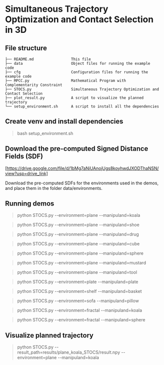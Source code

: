 # Simultaneous Trajectory Optimization and Contact Selection in 3D

## File structure

```
├── README.md                 This file
├── data                      Object files for running the example code
├── cfg                       Configuration files for running the example code
├── MPCC.py                   Mathematical Program with Complementarity Constraint
├── STOCS.py                  Simultaneous Trajectory Optimization and Contact Selection
├── plot_result.py            A script to visualize the planned trajectory
└── setup_environment.sh      A script to install all the dependencies
```
## Create venv and install dependencies
> bash setup_environment.sh

## Download the pre-computed Signed Distance Fields (SDF)
[https://drive.google.com/file/d/1bMg7aNiUAnojUgs8koyhwdJXODThaNSN/view?usp=drive_link]

Download the pre-computed SDFs for the environments used in the demos, and place them in the folder data/environments.

## Running demos

> python STOCS.py --environment=plane --manipuland=koala

> python STOCS.py --environment=plane --manipuland=shoe

> python STOCS.py --environment=plane --manipuland=drug

> python STOCS.py --environment=plane --manipuland=cube

> python STOCS.py --environment=plane --manipuland=sphere

> python STOCS.py --environment=plane --manipuland=mustard

> python STOCS.py --environment=plane --manipuland=tool

> python STOCS.py --environment=plate --manipuland=plate

> python STOCS.py --environment=shelf --manipuland=basket

> python STOCS.py --environment=sofa --manipuland=pillow

> python STOCS.py --environment=fractal --manipuland=koala

> python STOCS.py --environment=fractal --manipuland=sphere

## Visualize planned trajectory
> python STOCS.py --result_path=results/plane_koala_STOCS/result.npy --environment=plane --manipuland=koala

